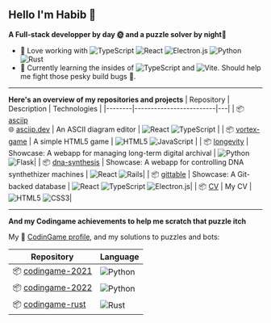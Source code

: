 ## Hello I'm Habib 👋

**A Full-stack developper by day 🌞 and a puzzle solver by night🌛**

- 🔭 Love working with ![TypeScript](https://img.shields.io/badge/typescript-%23007ACC.svg?style=flat&logo=typescript&logoColor=white) ![React](https://img.shields.io/badge/react-%2320232a.svg?style=flat&logo=react&logoColor=%2361DAFB) ![Electron.js](https://img.shields.io/badge/Electron-191970?style=flat&logo=Electron&logoColor=white) ![Python](https://img.shields.io/badge/python-3670A0?style=flat&logo=python&logoColor=ffdd54) ![Rust](https://img.shields.io/badge/rust-%23000000.svg?style=flat&logo=rust&logoColor=white)
- 🌱 Currently learning the insides of ![TypeScript](https://img.shields.io/badge/typescript-%23007ACC.svg?style=flat&logo=typescript&logoColor=white) and ![Vite](https://img.shields.io/badge/vite-%23646CFF.svg?style=flat&logo=vite&logoColor=white). Should help me fight those pesky build bugs 😤.

-----
**Here's an overview of my repositories and projects**
| Repository | Description | Technologies  |
|--------|-------------------------|---|
| 📦 [asciip](https://github.com/hhourani27/asciip) <br/> 🌐 [asciip.dev](https://asciip.dev/) | An ASCII diagram editor | ![React](https://img.shields.io/badge/react-%2320232a.svg?style=flat&logo=react&logoColor=%2361DAFB) ![TypeScript](https://img.shields.io/badge/typescript-%23007ACC.svg?style=flat&logo=typescript&logoColor=white)  |
| 📦 [vortex-game](https://github.com/hhourani27/vortex-game) | A simple HTML5 game | ![HTML5](https://img.shields.io/badge/html5-%23E34F26.svg?style=falt&logo=html5&logoColor=white) ![JavaScript](https://img.shields.io/badge/javascript-%23323330.svg?style=flat&logo=javascript&logoColor=%23F7DF1E)  |
| 📦 [longevity](https://github.com/hhourani27/longevity) | Showcase: A webapp for managing long-term digital archival | ![Python](https://img.shields.io/badge/python-3670A0?style=flat&logo=python&logoColor=ffdd54) ![Flask](https://img.shields.io/badge/flask-%23000.svg?style=flat&logo=flask&logoColor=white)|
| 📦 [dna-synthesis](https://github.com/hhourani27/dna-synthesis) | Showcase: A webapp for controlling DNA synthethizer machines | ![React](https://img.shields.io/badge/react-%2320232a.svg?style=flat&logo=react&logoColor=%2361DAFB) ![Rails](https://img.shields.io/badge/rails-%23CC0000.svg?style=flat&logo=ruby-on-rails&logoColor=white)|
| 📦 [gittable](https://github.com/Gittable-io/gittable) | Showcase: A Git-backed database | ![React](https://img.shields.io/badge/react-%2320232a.svg?style=flat&logo=react&logoColor=%2361DAFB) ![TypeScript](https://img.shields.io/badge/typescript-%23007ACC.svg?style=flat&logo=typescript&logoColor=white) ![Electron.js](https://img.shields.io/badge/Electron-191970?style=flat&logo=Electron&logoColor=white)|
| 📦 [CV](https://github.com/hhourani27/cv) | My CV | ![HTML5](https://img.shields.io/badge/html5-%23E34F26.svg?style=falt&logo=html5&logoColor=white) ![CSS3](https://img.shields.io/badge/css3-%231572B6.svg?style=flat&logo=css3&logoColor=white)|


----
**And my Codingame achievements to help me scratch that puzzle itch**

My 👾 [CodinGame profile](https://www.codingame.com/profile/c46427c758ddd94be96387d1173f957e9123581), and my solutions to puzzles and bots:

| Repository    | Language    |
|-------------|-------------|
|📦 [codingame-2021](https://github.com/hhourani27/codingame-2021)|![Python](https://img.shields.io/badge/python-3670A0?style=flat&logo=python&logoColor=ffdd54)|
|📦 [codingame-2022](https://github.com/hhourani27/codingame-2022)|![Python](https://img.shields.io/badge/python-3670A0?style=flat&logo=python&logoColor=ffdd54)|
|📦 [codingame-rust](https://github.com/hhourani27/codingame-rust)|![Rust](https://img.shields.io/badge/rust-%23000000.svg?style=flat&logo=rust&logoColor=white)|

<!--
**hhourani27/hhourani27** is a ✨ _special_ ✨ repository because its `README.md` (this file) appears on your GitHub profile.

Here are some ideas to get you started:

- 🔭 I’m currently working on ...
- 🌱 I’m currently learning ...
- 👯 I’m looking to collaborate on ...
- 🤔 I’m looking for help with ...
- 💬 Ask me about ...
- 📫 How to reach me: ...
- 😄 Pronouns: ...
- ⚡ Fun fact: ...
-->
